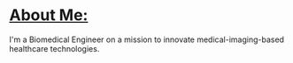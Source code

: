 # [About Me:](https://www.linkedin.com/in/omaryunis/)
I'm a Biomedical Engineer on a mission to innovate medical-imaging-based healthcare technologies.
